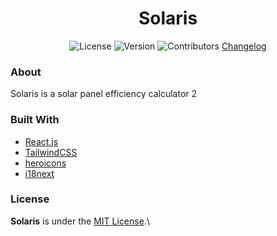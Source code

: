 <div align="center">
  <h1>Solaris</h1>

  ![License](https://img.shields.io/github/license/chxry/solaris?style=flat-square)
  ![Version](https://img.shields.io/github/package-json/v/chxry/solaris?style=flat-square)
  ![Contributors](https://img.shields.io/github/contributors/chxry/solaris?style=flat-square)
  [Changelog](changelog.md)
</div>

### About
Solaris is a solar panel efficiency calculator 2

### Built With
- [React.js](https://reactjs.org)
- [TailwindCSS](https://tailwindcss.com)
- [heroicons](https://heroicons.com)
- [i18next](https://www.i18next.com)

### License
**Solaris** is under the [MIT License](license.md).\
